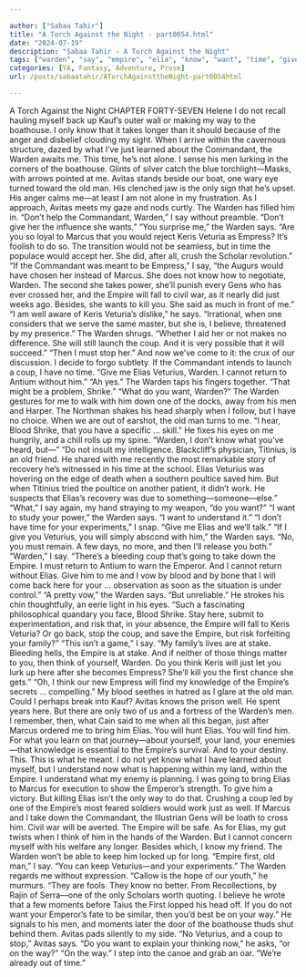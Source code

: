 ```yaml
---

author: ["Sabaa Tahir"]
title: "A Torch Against the Night - part0054.html"
date: "2024-07-19"
description: "Sabaa Tahir - A Torch Against the Night"
tags: ["warden", "say", "empire", "elia", "know", "want", "time", "give", "coup", "commandant", "avitas", "old", "marcus", "would", "take", "men", "one", "man", "without", "keris", "empress", "veturius", "blood", "think", "back"]
categories: [YA, Fantasy, Adventure, Prose]
url: /posts/sabaatahir/ATorchAgainsttheNight-part0054html

---
```



A Torch Against the Night
CHAPTER FORTY-SEVEN
Helene
I do not recall hauling myself back up Kauf’s outer wall or making my way to the boathouse. I only know that it takes longer than it should because of the anger and disbelief clouding my sight. When I arrive within the cavernous structure, dazed by what I’ve just learned about the Commandant, the Warden awaits me.
This time, he’s not alone. I sense his men lurking in the corners of the boathouse. Glints of silver catch the blue torchlight—Masks, with arrows pointed at me.
Avitas stands beside our boat, one wary eye turned toward the old man. His clenched jaw is the only sign that he’s upset. His anger calms me—at least I am not alone in my frustration. As I approach, Avitas meets my gaze and nods curtly. The Warden has filled him in.
“Don’t help the Commandant, Warden,” I say without preamble. “Don’t give her the influence she wants.”
“You surprise me,” the Warden says. “Are you so loyal to Marcus that you would reject Keris Veturia as Empress? It’s foolish to do so. The transition would not be seamless, but in time the populace would accept her. She did, after all, crush the Scholar revolution.”
“If the Commandant was meant to be Empress,” I say, “the Augurs would have chosen her instead of Marcus. She does not know how to negotiate, Warden. The second she takes power, she’ll punish every Gens who has ever crossed her, and the Empire will fall to civil war, as it nearly did just weeks ago. Besides, she wants to kill you. She said as much in front of me.”
“I am well aware of Keris Veturia’s dislike,” he says. “Irrational, when one considers that we serve the same master, but she is, I believe, threatened by my presence.” The Warden shrugs. “Whether I aid her or not makes no difference. She will still launch the coup. And it is very possible that it will succeed.”
“Then I must stop her.” And now we’ve come to it: the crux of our discussion. I decide to forgo subtlety. If the Commandant intends to launch a coup, I have no time. “Give me Elias Veturius, Warden. I cannot return to Antium without him.”
“Ah yes.” The Warden taps his fingers together. “That might be a problem, Shrike.”
“What do you want, Warden?”
The Warden gestures for me to walk with him down one of the docks, away from his men and Harper. The Northman shakes his head sharply when I follow, but I have no choice. When we are out of earshot, the old man turns to me.
“I hear, Blood Shrike, that you have a specific … skill.” He fixes his eyes on me hungrily, and a chill rolls up my spine.
“Warden, I don’t know what you’ve heard, but—”
“Do not insult my intelligence. Blackcliff’s physician, Titinius, is an old friend. He shared with me recently the most remarkable story of recovery he’s witnessed in his time at the school. Elias Veturius was hovering on the edge of death when a southern poultice saved him. But when Titinius tried the poultice on another patient, it didn’t work. He suspects that Elias’s recovery was due to something—someone—else.”
“What,” I say again, my hand straying to my weapon, “do you want?”
“I want to study your power,” the Warden says. “I want to understand it.”
“I don’t have time for your experiments,” I snap. “Give me Elias and we’ll talk.”
“If I give you Veturius, you will simply abscond with him,” the Warden says. “No, you must remain. A few days, no more, and then I’ll release you both.”
“Warden,” I say. “There’s a bleeding coup that’s going to take down the Empire. I must return to Antium to warn the Emperor. And I cannot return without Elias. Give him to me and I vow by blood and by bone that I will come back here for your … observation as soon as the situation is under control.”
“A pretty vow,” the Warden says. “But unreliable.” He strokes his chin thoughtfully, an eerie light in his eyes. “Such a fascinating philosophical quandary you face, Blood Shrike. Stay here, submit to experimentation, and risk that, in your absence, the Empire will fall to Keris Veturia? Or go back, stop the coup, and save the Empire, but risk forfeiting your family?”
“This isn’t a game,” I say. “My family’s lives are at stake. Bleeding hells, the Empire is at stake. And if neither of those things matter to you, then think of yourself, Warden. Do you think Keris will just let you lurk up here after she becomes Empress? She’ll kill you the first chance she gets.”
“Oh, I think our new Empress will find my knowledge of the Empire’s secrets … compelling.”
My blood seethes in hatred as I glare at the old man. Could I perhaps break into Kauf? Avitas knows the prison well. He spent years here. But there are only two of us and a fortress of the Warden’s men.
I remember, then, what Cain said to me when all this began, just after Marcus ordered me to bring him Elias.
You will hunt Elias. You will find him. For what you learn on that journey—about yourself, your land, your enemies—that knowledge is essential to the Empire’s survival. And to your destiny.
This. This is what he meant. I do not yet know what I have learned about myself, but I understand now what is happening within my land, within the Empire. I understand what my enemy is planning.
I was going to bring Elias to Marcus for execution to show the Emperor’s strength. To give him a victory. But killing Elias isn’t the only way to do that. Crushing a coup led by one of the Empire’s most feared soldiers would work just as well. If Marcus and I take down the Commandant, the Illustrian Gens will be loath to cross him. Civil war will be averted. The Empire will be safe.
As for Elias, my gut twists when I think of him in the hands of the Warden. But I cannot concern myself with his welfare any longer. Besides which, I know my friend. The Warden won’t be able to keep him locked up for long.
“Empire first, old man,” I say. “You can keep Veturius—and your experiments.”
The Warden regards me without expression.
“Callow is the hope of our youth,” he murmurs. “They are fools. They know no better. From Recollections, by Rajin of Serra—one of the only Scholars worth quoting. I believe he wrote that a few moments before Taius the First lopped his head off. If you do not want your Emperor’s fate to be similar, then you’d best be on your way.”
He signals to his men, and moments later the door of the boathouse thuds shut behind them. Avitas pads silently to my side.
“No Veturius, and a coup to stop,” Avitas says. “Do you want to explain your thinking now,” he asks, “or on the way?”
“On the way.” I step into the canoe and grab an oar. “We’re already out of time.”
